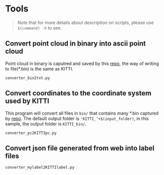 # Tools

> Note that for more details about description on scripts, please use `$(command) -h` to see.

## Convert point cloud in binary into ascii point cloud

Point cloud in binary is caputred and saved by this [repo](https://github.com/Gltina/PMD_Camera), the way of writing to file(*.bin) is the same as KITTI.

 `converter_bin2txt.py`

## Convert coordinates to the coordinate system used by KITTI

This program will convert all files in `bin/` that contains many *.bin captured by [repo](https://github.com/Gltina/PMD_Camera). The default output folder is `'KITTI_'+$(input_folder)`, in this sample, the output folder is `KITTI_bin/`.

`converter_pc2KITTIpc.py`

## Convert json file generated from web into label files

`converter_mylabel2KITTIlabel.py`
